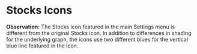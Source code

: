 # Stocks Icons

**Observation:** The Stocks icon featured in the main Settings menu is different from the original Stocks icon. In addition to differences in shading for the underlying graph, the icons use two different blues for the vertical blue line featured in the icon.
